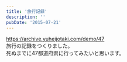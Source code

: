 ```yaml
---
title: '旅行記録'
description: ''
pubDate: '2015-07-21'
---
```


<p><a href="https://archive.yuheijotaki.com/demo/47">https://archive.yuheijotaki.com/demo/47</a><br>
旅行の記録をつくりました。<br>
死ぬまでに47都道府県に行ってみたいと思います。</p>
